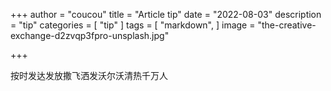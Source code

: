 +++
author = "coucou"
title = "Article tip"
date = "2022-08-03"
description = "tip"
categories = [
    "tip"
]
tags = [
    "markdown",
]
image = "the-creative-exchange-d2zvqp3fpro-unsplash.jpg"

+++

按时发达发放撒飞洒发沃尔沃清热千万人